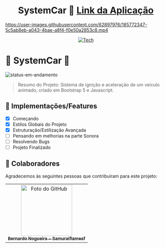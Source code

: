 <div align="center">
  
# SystemCar 🚗 <a href="https://systemcar.netlify.app/">Link da Aplicação</a>

</div>

https://user-images.githubusercontent.com/62897976/185772347-5c5ab8eb-a043-4bae-a8f4-f0e50a2853c8.mp4

<div align="center">
  
[![Tech](https://skillicons.dev/icons?i=bootstrap,js)](https://skillicons.dev)

</div>

# 📄 SystemCar 🚗 
![status-em-andamento](https://user-images.githubusercontent.com/62897976/185768581-1d051a52-2e60-4378-b31d-39028cbfb5c8.svg)

> Resumo do Projeto: Sistema de ignição e aceleração de um veiculo animado, criado em Bootstrap 5 e Javascript.

## 🎯 Implementações/Features

- [x] Começando
- [x] Estilos Globais do Projeto
- [x] Estruturação/Estilização Avançada
- [ ] Pensando em melhorias na parte Sonora
- [ ] Resolvendo Bugs
- [ ] Projeto Finalizado

## 🤝 Colaboradores

Agradecemos às seguintes pessoas que contribuíram para este projeto:

<table>
  <tr>
    <td align="center">
      <a href="#">
        <img src="https://avatars.githubusercontent.com/u/62897976?s=400&u=afa8e717adda64a162c125cbbbcdfa187b86348a&v=4" width="160px;" alt="Foto do GitHub"/><br>
          <sub>
          <b>
          Bernardo Nogueira - Samuraiflamesf
          </b>
        </sub>
      </a>
    </td>
  </tr>
</table>


